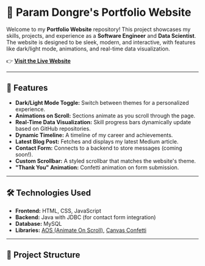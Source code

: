 # 🌟 Param Dongre's Portfolio Website

Welcome to my **Portfolio Website** repository! This project showcases my skills, projects, and experience as a **Software Engineer** and **Data Scientist**. The website is designed to be sleek, modern, and interactive, with features like dark/light mode, animations, and real-time data visualization.

👉 **[Visit the Live Website]([https://your-portfolio-url.com](https://dongreparam.github.io/portfolio/))**

---

## 🚀 Features

- **Dark/Light Mode Toggle:** Switch between themes for a personalized experience.
- **Animations on Scroll:** Sections animate as you scroll through the page.
- **Real-Time Data Visualization:** Skill progress bars dynamically update based on GitHub repositories.
- **Dynamic Timeline:** A timeline of my career and achievements.
- **Latest Blog Post:** Fetches and displays my latest Medium article.
- **Contact Form:** Connects to a backend to store messages (coming soon!).
- **Custom Scrollbar:** A styled scrollbar that matches the website's theme.
- **"Thank You" Animation:** Confetti animation on form submission.

---

## 🛠️ Technologies Used

- **Frontend:** HTML, CSS, JavaScript
- **Backend:** Java with JDBC (for contact form integration)
- **Database:** MySQL
- **Libraries:** [AOS (Animate On Scroll)](https://michalsnik.github.io/aos/), [Canvas Confetti](https://www.kirilv.com/canvas-confetti/)

---

## 📂 Project Structure
